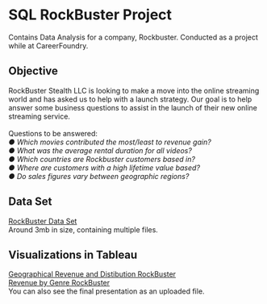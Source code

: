 # SQL RockBuster Project
Contains Data Analysis for a company, Rockbuster. Conducted as a project while at CareerFoundry. 
## Objective
RockBuster Stealth LLC is looking to make a move into the online streaming world and has asked us to help with a launch strategy. Our goal is to help answer some business questions to assist in the launch of their new online streaming service. <br><br>
Questions to be answered:<br>
_● Which movies contributed the most/least to revenue gain?<br>
● What was the average rental duration for all videos?<br>
● Which countries are Rockbuster customers based in?<br>
● Where are customers with a high lifetime value based?<br>
● Do sales figures vary between geographic regions?_<br>
## Data Set
[RockBuster Data Set](http://www.postgresqltutorial.com/wp-content/uploads/2019/05/dvdrental.zip) <br>
Around 3mb in size, containing multiple files.<br>
## Visualizations in Tableau
[Geographical Revenue and Distibution RockBuster](https://public.tableau.com/app/profile/jacob.yount1665/viz/GeographocalRevenueandDistributionRockbuster/Sheet1) <br>
[Revenue by Genre RockBuster](https://public.tableau.com/app/profile/jacob.yount1665/viz/RevenuebyGenre_16765663395760/Sheet2)<br>
You can also see the final presentation as an uploaded file. 
